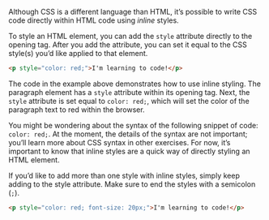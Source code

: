Although CSS is a different language than HTML, it’s possible to write CSS code directly within HTML code using *inline* styles.

To style an HTML element, you can add the `style` attribute directly to the opening tag. After you add the attribute, you can set it equal to the CSS style(s) you’d like applied to that element.
```html
<p style="color: red;">I'm learning to code!</p>
```

The code in the example above demonstrates how to use inline styling. The paragraph element has a `style` attribute within its opening tag. Next, the `style` attribute is set equal to `color: red;`, which will set the color of the paragraph text to red within the browser.

You might be wondering about the syntax of the following snippet of code: `color: red;`. At the moment, the details of the syntax are not important; you’ll learn more about CSS syntax in other exercises. For now, it’s important to know that inline styles are a quick way of directly styling an HTML element.

If you’d like to add more than one style with inline styles, simply keep adding to the style attribute. Make sure to end the styles with a semicolon (`;`).
```html
<p style="color: red; font-size: 20px;">I'm learning to code!</p>
```